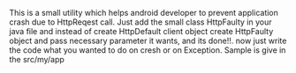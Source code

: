 This is a small utility which helps android developer to prevent application crash due to HttpReqest call. Just add the small class HttpFaulty in your java file and instead of create HttpDefault client object create HttpFaulty object and pass necessary parameter it wants, and its done!!. now just write the code what you wanted to do on cresh or on Exception. Sample is give in the src/my/app